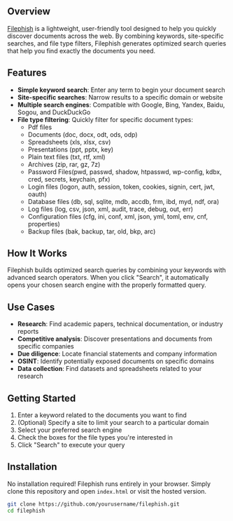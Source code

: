 ## Overview

[Filephish](https://greylensresearch.github.io/filephish/) is a lightweight, user-friendly tool designed to help you quickly discover documents across the web. By combining keywords, site-specific searches, and file type filters, Filephish generates optimized search queries that help you find exactly the documents you need.

## Features

- **Simple keyword search**: Enter any term to begin your document search
- **Site-specific searches**: Narrow results to a specific domain or website
- **Multiple search engines**: Compatible with Google, Bing, Yandex, Baidu, Sogou, and DuckDuckGo
- **File type filtering**: Quickly filter for specific document types:
  - Pdf files
  - Documents (doc, docx, odt, ods, odp)
  - Spreadsheets (xls, xlsx, csv)
  - Presentations (ppt, pptx, key)
  - Plain text files (txt, rtf, xml)
  - Archives (zip, rar, gz, 7z)
  - Password Files(pwd, passwd, shadow, htpasswd, wp-config, kdbx, cred, secrets, keychain, pfx)
  - Login files (logon, auth, session, token, cookies, signin, cert, jwt, oauth)
  - Database files (db, sql, sqlite, mdb, accdb, frm, ibd, myd, ndf, ora)
  - Log files (log, csv, json, xml, audit, trace, debug, out, err)
  - Configuration files (cfg, ini, conf, xml, json, yml, toml, env, cnf, properties)
  - Backup files (bak, backup, tar, old, bkp, arc)

## How It Works

Filephish builds optimized search queries by combining your keywords with advanced search operators. When you click "Search", it automatically opens your chosen search engine with the properly formatted query.

## Use Cases

- **Research**: Find academic papers, technical documentation, or industry reports
- **Competitive analysis**: Discover presentations and documents from specific companies
- **Due diligence**: Locate financial statements and company information
- **OSINT**: Identify potentially exposed documents on specific domains
- **Data collection**: Find datasets and spreadsheets related to your research

## Getting Started

1. Enter a keyword related to the documents you want to find
2. (Optional) Specify a site to limit your search to a particular domain
3. Select your preferred search engine
4. Check the boxes for the file types you're interested in
5. Click "Search" to execute your query

## Installation

No installation required! Filephish runs entirely in your browser. Simply clone this repository and open `index.html` or visit the hosted version.

```bash
git clone https://github.com/yourusername/filephish.git
cd filephish
```
